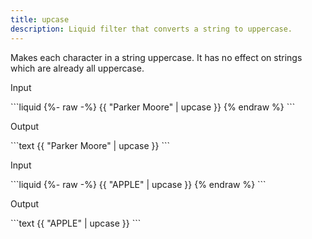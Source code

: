 ```yaml
---
title: upcase
description: Liquid filter that converts a string to uppercase.
---
```


Makes each character in a string uppercase. It has no effect on strings which are already all uppercase.

<p class="code-label">Input</p>
```liquid
{%- raw -%}
{{ "Parker Moore" | upcase }}
{% endraw %}
```

<p class="code-label">Output</p>
```text
{{ "Parker Moore" | upcase }}
```

<p class="code-label">Input</p>
```liquid
{%- raw -%}
{{ "APPLE" | upcase }}
{% endraw %}
```

<p class="code-label">Output</p>
```text
{{ "APPLE" | upcase }}
```
